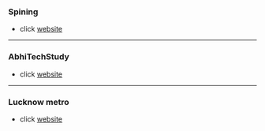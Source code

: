 ### Spining

- click [website](https://Ramsakal143.github.io/Metro-lko/demo6.html)
----
### AbhiTechStudy

- click [website](https://Ramsakal143.github.io/Metro-lko/AbhiTechstudy/index.html)
----
### Lucknow metro

- click [website](https://Ramsakal143.github.io/Metro-lko/metro/index.html)
